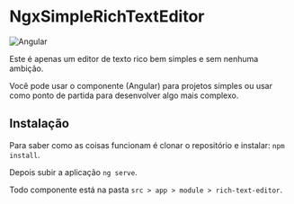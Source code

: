 # NgxSimpleRichTextEditor

![Angular](https://img.shields.io/badge/angular-111216?logo=angular&style=for-the-badge&logoColor=dd0031)

Este é apenas um editor de texto rico bem simples e sem nenhuma ambição.

Você pode usar o componente (Angular) para projetos simples ou usar como ponto de partida para desenvolver algo mais complexo.

## Instalação

Para saber como as coisas funcionam é clonar o repositório e instalar: 
`npm install`.

Depois subir a aplicação `ng serve`.

Todo componente está na pasta `src > app > module > rich-text-editor`.
